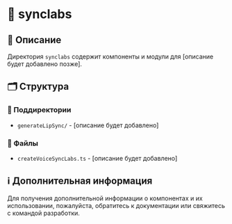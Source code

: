 # 📁 synclabs

## 📝 Описание
Директория `synclabs` содержит компоненты и модули для [описание будет добавлено позже].

## 🗂️ Структура

### 📂 Поддиректории

- `generateLipSync/` - [описание будет добавлено]

### 📄 Файлы

- `createVoiceSyncLabs.ts` - [описание будет добавлено]

## ℹ️ Дополнительная информация

Для получения дополнительной информации о компонентах и их использовании, пожалуйста, обратитесь к документации или свяжитесь с командой разработки.
